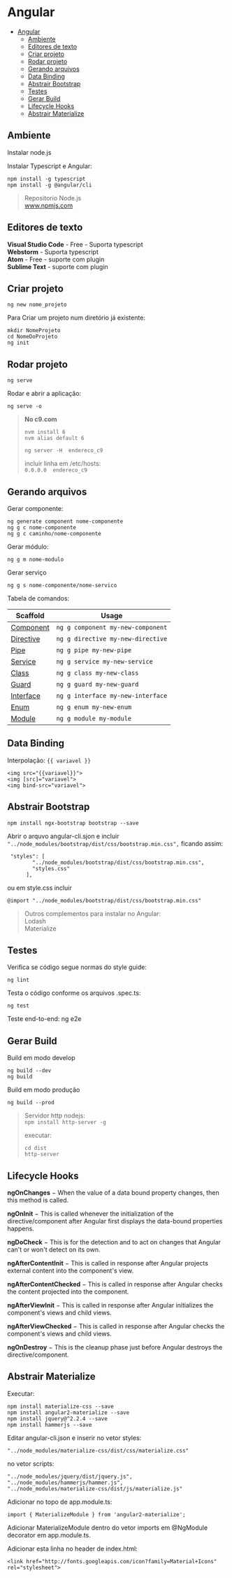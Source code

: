 # Angular

- [Angular](#angular)
    - [Ambiente](#ambiente)
    - [Editores de texto](#editores-de-texto)
    - [Criar projeto](#criar-projeto)
    - [Rodar projeto](#rodar-projeto)
    - [Gerando arquivos](#gerando-arquivos)
    - [Data Binding](#data-binding)
    - [Abstrair Bootstrap](#abstrair-bootstrap)
    - [Testes](#testes)
    - [Gerar Build](#gerar-build)
    - [Lifecycle Hooks](#lifecycle-hooks)
    - [Abstrair Materialize](#abstrair-materialize)

## Ambiente
Instalar node.js

Instalar Typescript e Angular:

    npm install -g typescript
    npm install -g @angular/cli

>Repositorio Node.js  
>www.npmjs.com

## Editores de texto
**Visual Studio Code** - Free - Suporta typescript  
**Webstorm** - Suporta typescript  
**Atom** - Free - suporte com plugin  
**Sublime Text** - suporte com plugin  

## Criar projeto
    ng new nome_projeto

Para Criar um projeto num diretório já existente:

    mkdir NomeProjeto
    cd NomeDoProjeto
    ng init

## Rodar projeto
    ng serve

Rodar e abrir a aplicação:

    ng serve -o

> **No c9.com**  
> ```
> nvm install 6
> nvm alias default 6
>
> ng server -H  endereco_c9
> ```
> incluir linha em /etc/hosts:  
> `0.0.0.0  endereco_c9`


## Gerando arquivos
Gerar componente:

    ng generate component nome-componente
    ng g c nome-componente
    ng g c caminho/nome-componente

Gerar módulo:

    ng g m nome-modulo

Gerar serviço

    ng g s nome-componente/nome-servico

Tabela de comandos:

Scaffold  | Usage
---       | ---
[Component](https://github.com/angular/angular-cli/wiki/generate-component) | `ng g component my-new-component`
[Directive](https://github.com/angular/angular-cli/wiki/generate-directive) | `ng g directive my-new-directive`
[Pipe](https://github.com/angular/angular-cli/wiki/generate-pipe)           | `ng g pipe my-new-pipe`
[Service](https://github.com/angular/angular-cli/wiki/generate-service)     | `ng g service my-new-service`
[Class](https://github.com/angular/angular-cli/wiki/generate-class)         | `ng g class my-new-class`
[Guard](https://github.com/angular/angular-cli/wiki/generate-guard)         | `ng g guard my-new-guard`
[Interface](https://github.com/angular/angular-cli/wiki/generate-interface) | `ng g interface my-new-interface`
[Enum](https://github.com/angular/angular-cli/wiki/generate-enum)           | `ng g enum my-new-enum`
[Module](https://github.com/angular/angular-cli/wiki/generate-module)       | `ng g module my-module`

## Data Binding

Interpolação: `{{ variavel }}`
```
<img src="{{variavel}}">
<img [src]="variavel">
<img bind-src="variavel">
```
## Abstrair Bootstrap

    npm install ngx-bootstrap bootstrap --save

Abrir o arquvo angular-cli.sjon e incluir `"../node_modules/bootstrap/dist/css/bootstrap.min.css",` ficando assim:

```
 "styles": [
        "../node_modules/bootstrap/dist/css/bootstrap.min.css",
        "styles.css"
      ],
```
ou em style.css incluir

    @import "../node_modules/bootstrap/dist/css/bootstrap.min.css"

> Outros complementos para instalar no Angular:  
> Lodash  
> Materialize  

## Testes

Verifica se código segue normas do style guide:

    ng lint

Testa o código conforme os arquivos .spec.ts:

    ng test

Teste end-to-end:
    ng e2e

## Gerar Build

Build em modo develop

    ng build --dev
    ng build

Build em modo produção

    ng build --prod

> Servidor http nodejs:   
> `npm install http-server -g`
>
> executar:  
> ```
> cd dist
> http-server
> ```

## Lifecycle Hooks

**ngOnChanges** − When the value of a data bound property changes, then this
method is called.

**ngOnInit** − This is called whenever the initialization of the
directive/component after Angular first displays the data-bound properties
happens.

**ngDoCheck** − This is for the detection and to act on changes that Angular
can't or won't detect on its own.

**ngAfterContentInit** − This is called in response after Angular projects
external content into the component's view.

**ngAfterContentChecked** − This is called in response after Angular checks the
content projected into the component.

**ngAfterViewInit** − This is called in response after Angular initializes the
component's views and child views.

**ngAfterViewChecked** − This is called in response after Angular checks the
component's views and child views.

**ngOnDestroy** − This is the cleanup phase just before Angular destroys the
directive/component.

## Abstrair Materialize

Executar:

```
npm install materialize-css --save
npm install angular2-materialize --save
npm install jquery@^2.2.4 --save
npm install hammerjs --save
```

Editar angular-cli.json e inserir no vetor styles:
```
"../node_modules/materialize-css/dist/css/materialize.css"
```
no vetor scripts:
```
"../node_modules/jquery/dist/jquery.js",
"../node_modules/hammerjs/hammer.js",
"../node_modules/materialize-css/dist/js/materialize.js"
```

Adicionar no topo de app.module.ts:
```
import { MaterializeModule } from 'angular2-materialize';
```

Adicionar MaterializeModule dentro do vetor imports em @NgModule decorator em app.module.ts.  

Adicionar esta linha no header de index.html:
```
<link href="http://fonts.googleapis.com/icon?family=Material+Icons" rel="stylesheet">
```
